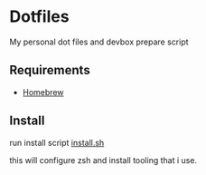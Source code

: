 # Dotfiles
My personal dot files and devbox prepare script

## Requirements
- [Homebrew](https://brew.sh/)

## Install
run install script [install.sh](/install.sh)

this will configure zsh and install tooling that i use.
